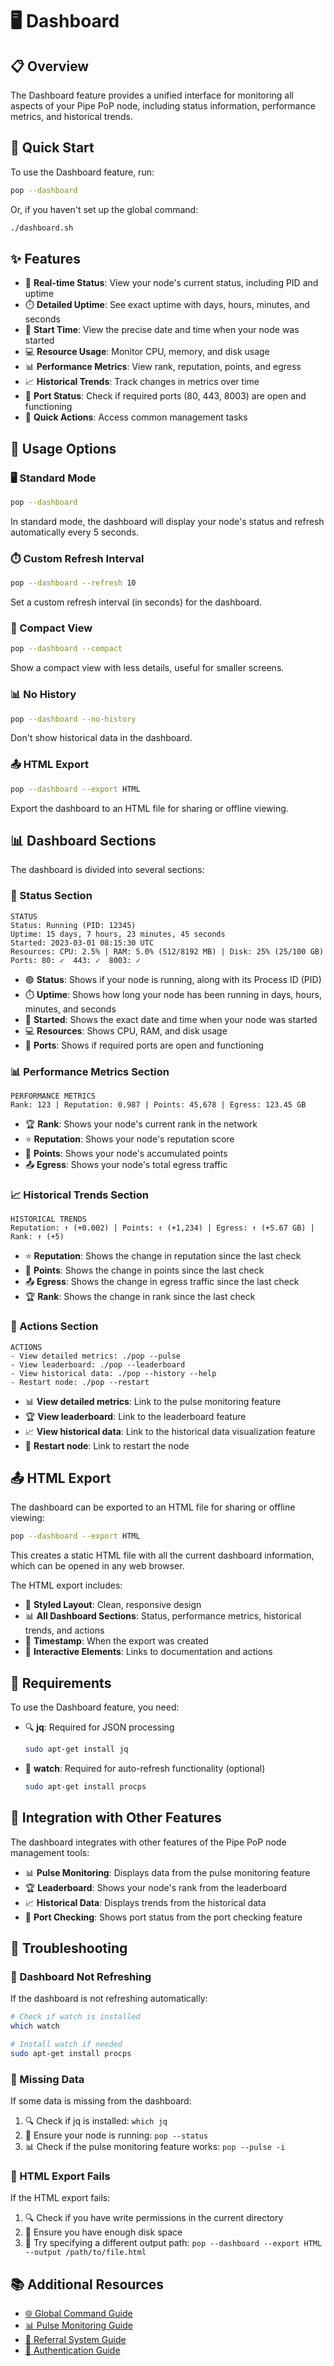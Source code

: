 # 🖥️ Dashboard

## 📋 Overview

The Dashboard feature provides a unified interface for monitoring all aspects of your Pipe PoP node, including status information, performance metrics, and historical trends.

## 🚀 Quick Start

To use the Dashboard feature, run:

```bash
pop --dashboard
```

Or, if you haven't set up the global command:

```bash
./dashboard.sh
```

## ✨ Features

- 🔄 **Real-time Status**: View your node's current status, including PID and uptime
- ⏱️ **Detailed Uptime**: See exact uptime with days, hours, minutes, and seconds
- 📅 **Start Time**: View the precise date and time when your node was started
- 💻 **Resource Usage**: Monitor CPU, memory, and disk usage
- 📊 **Performance Metrics**: View rank, reputation, points, and egress
- 📈 **Historical Trends**: Track changes in metrics over time
- 🔌 **Port Status**: Check if required ports (80, 443, 8003) are open and functioning
- 🔗 **Quick Actions**: Access common management tasks

## 🔧 Usage Options

### 🖥️ Standard Mode

```bash
pop --dashboard
```

In standard mode, the dashboard will display your node's status and refresh automatically every 5 seconds.

### ⏱️ Custom Refresh Interval

```bash
pop --dashboard --refresh 10
```

Set a custom refresh interval (in seconds) for the dashboard.

### 📄 Compact View

```bash
pop --dashboard --compact
```

Show a compact view with less details, useful for smaller screens.

### 📊 No History

```bash
pop --dashboard --no-history
```

Don't show historical data in the dashboard.

### 📤 HTML Export

```bash
pop --dashboard --export HTML
```

Export the dashboard to an HTML file for sharing or offline viewing.

## 📊 Dashboard Sections

The dashboard is divided into several sections:

### 🔄 Status Section

```
STATUS
Status: Running (PID: 12345)
Uptime: 15 days, 7 hours, 23 minutes, 45 seconds
Started: 2023-03-01 08:15:30 UTC
Resources: CPU: 2.5% | RAM: 5.0% (512/8192 MB) | Disk: 25% (25/100 GB)
Ports: 80: ✓  443: ✓  8003: ✓
```

- 🟢 **Status**: Shows if your node is running, along with its Process ID (PID)
- ⏱️ **Uptime**: Shows how long your node has been running in days, hours, minutes, and seconds
- 📅 **Started**: Shows the exact date and time when your node was started
- 💻 **Resources**: Shows CPU, RAM, and disk usage
- 🔌 **Ports**: Shows if required ports are open and functioning

### 📊 Performance Metrics Section

```
PERFORMANCE METRICS
Rank: 123 | Reputation: 0.987 | Points: 45,678 | Egress: 123.45 GB
```

- 🏆 **Rank**: Shows your node's current rank in the network
- ⭐ **Reputation**: Shows your node's reputation score
- 🎯 **Points**: Shows your node's accumulated points
- 📤 **Egress**: Shows your node's total egress traffic

### 📈 Historical Trends Section

```
HISTORICAL TRENDS
Reputation: ↑ (+0.002) | Points: ↑ (+1,234) | Egress: ↑ (+5.67 GB) | Rank: ↑ (+5)
```

- ⭐ **Reputation**: Shows the change in reputation since the last check
- 🎯 **Points**: Shows the change in points since the last check
- 📤 **Egress**: Shows the change in egress traffic since the last check
- 🏆 **Rank**: Shows the change in rank since the last check

### 🔗 Actions Section

```
ACTIONS
- View detailed metrics: ./pop --pulse
- View leaderboard: ./pop --leaderboard
- View historical data: ./pop --history --help
- Restart node: ./pop --restart
```

- 📊 **View detailed metrics**: Link to the pulse monitoring feature
- 🏆 **View leaderboard**: Link to the leaderboard feature
- 📈 **View historical data**: Link to the historical data visualization feature
- 🔄 **Restart node**: Link to restart the node

## 📤 HTML Export

The dashboard can be exported to an HTML file for sharing or offline viewing:

```bash
pop --dashboard --export HTML
```

This creates a static HTML file with all the current dashboard information, which can be opened in any web browser.

The HTML export includes:

- 🎨 **Styled Layout**: Clean, responsive design
- 📊 **All Dashboard Sections**: Status, performance metrics, historical trends, and actions
- 📅 **Timestamp**: When the export was created
- 🔗 **Interactive Elements**: Links to documentation and actions

## 🔧 Requirements

To use the Dashboard feature, you need:

- 🔍 **jq**: Required for JSON processing
  ```bash
  sudo apt-get install jq
  ```

- 🔄 **watch**: Required for auto-refresh functionality (optional)
  ```bash
  sudo apt-get install procps
  ```

## 🔄 Integration with Other Features

The dashboard integrates with other features of the Pipe PoP node management tools:

- 📊 **Pulse Monitoring**: Displays data from the pulse monitoring feature
- 🏆 **Leaderboard**: Shows your node's rank from the leaderboard
- 📈 **Historical Data**: Displays trends from the historical data
- 🔌 **Port Checking**: Shows port status from the port checking feature

## 🔧 Troubleshooting

### 🔴 Dashboard Not Refreshing

If the dashboard is not refreshing automatically:

```bash
# Check if watch is installed
which watch

# Install watch if needed
sudo apt-get install procps
```

### 🔴 Missing Data

If some data is missing from the dashboard:

1. 🔍 Check if jq is installed: `which jq`
2. 🔌 Ensure your node is running: `pop --status`
3. 📊 Check if the pulse monitoring feature works: `pop --pulse -i`

### 🔴 HTML Export Fails

If the HTML export fails:

1. 🔍 Check if you have write permissions in the current directory
2. 💾 Ensure you have enough disk space
3. 🔌 Try specifying a different output path: `pop --dashboard --export HTML --output /path/to/file.html`

## 📚 Additional Resources

- [🌐 Global Command Guide](GLOBAL_COMMAND.md)
- [📊 Pulse Monitoring Guide](PULSE_MONITORING.md)
- [🔄 Referral System Guide](REFERRAL_GUIDE.md)
- [🔐 Authentication Guide](AUTHENTICATION.md) 